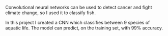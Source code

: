 Convolutional neural networks can be used to detect cancer and fight climate change, so 
I used it to classify fish. 

In this project I created a CNN which classifies between 9 species of aquatic life.
The model can predict, on the training set, with 99% accuracy.

